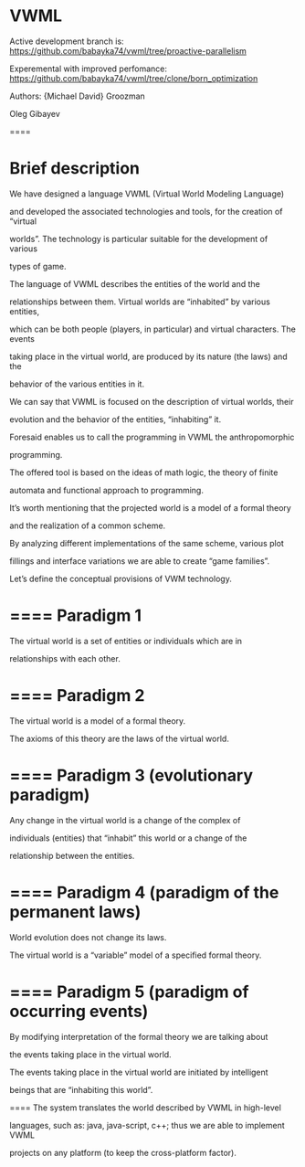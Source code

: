VWML
====

Active development branch is: https://github.com/babayka74/vwml/tree/proactive-parallelism

Experemental with improved perfomance: https://github.com/babayka74/vwml/tree/clone/born_optimization 

Authors:
{Michael David} Groozman

Oleg Gibayev

====

Brief description
====
We have designed a language VWML (Virtual World Modeling Language)

and developed the associated technologies and tools, for the creation of “virtual 

worlds”.  The technology is particular suitable for the development of various 

types of game.

The language of VWML describes the entities of the world and the 

relationships between them. Virtual worlds are “inhabited” by various entities, 

which can be both people (players, in particular) and virtual characters. The events 

taking place in the virtual world, are produced by its nature (the laws) and the 

behavior of the various entities in it.

We can say that VWML is focused on the description of virtual worlds, their 

evolution and the behavior of the entities, “inhabiting” it. 

Foresaid enables us to call the programming in VWML the anthropomorphic 

programming.

The offered tool is based on the ideas of math logic, the theory of finite 

automata and functional approach to programming. 

It’s worth mentioning that the projected world is a model of a formal theory 

and the realization of a common scheme.

By analyzing different implementations of the same scheme, various plot 

fillings and interface variations we are able to create “game families”.

Let’s define the conceptual provisions of VWM technology. 

====
Paradigm 1
====
The virtual world is a set of entities or individuals which are in 

relationships with each other.

====
Paradigm 2
====
The virtual world is a model of a formal theory.

The axioms of this theory are the laws of the virtual world.

====
Paradigm 3 (evolutionary paradigm)
====
Any change in the virtual world is a change of the complex of 

individuals (entities) that “inhabit” this world or a change of the 

relationship between the entities.

====
Paradigm 4 (paradigm of the permanent laws)
====
World evolution does not change its laws. 

The virtual world is a “variable” model of a specified formal theory.

====
Paradigm 5 (paradigm of occurring events)
====
By modifying interpretation of the formal theory we are talking about 

the events taking place in the virtual world.

The events taking place in the virtual world are initiated by intelligent 

beings that are “inhabiting this world”.

====
The system translates the world described by VWML in high-level 

languages, such as: java, java-script, c++; thus we are able to implement VWML 

projects on any platform (to keep the cross-platform factor).
